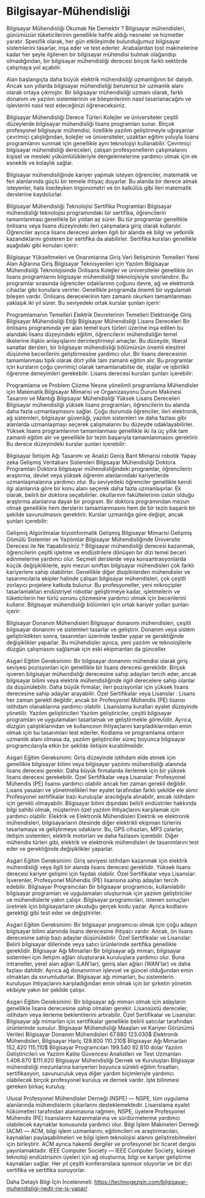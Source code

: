 # Bilgisayar-Mühendisliği

Bilgisayar Mühendisliği Okumak Ne Demektir ?
Bilgisayar mühendisleri, günümüzün tüketicilerinin genellikle hafife aldığı nesneler ve hizmetler yaratır. Spesifik olarak, her gün etkileşimde bulunduğumuz bilgisayar sistemlerini tasarlar, inşa eder ve test ederler. Arabalardan tost makinelerine kadar her şeyle ilgilenen bir bilgisayar mühendisi bulmak olağandışı olmadığından, bir bilgisayar mühendisliği derecesi birçok farklı sektörde çalışmaya yol açabilir.

Alan başlangıçta daha büyük elektrik mühendisliği uzmanlığının bir dalıydı. Ancak son yıllarda bilgisayar mühendisliği benzersiz bir uzmanlık alanı olarak ortaya çıkmıştır. Bir bilgisayar mühendisliği uzmanı olarak, farklı donanım ve yazılım sistemlerinin ve bileşenlerinin nasıl tasarlanacağını ve işlevlerini nasıl test edeceğinizi öğreneceksiniz.

Bilgisayar Mühendisliği Derece Türleri
Kolejler ve üniversiteler çeşitli düzeylerde bilgisayar mühendisliği lisans programları sunar. Birçok profesyonel bilgisayar mühendisi, özellikle yazılım geliştirmeyle uğraşanlar çevrimiçi çalıştığından, kolejler ve üniversiteler, uzaktan eğitim yoluyla lisans programlarını sunmak için genellikle aynı teknolojiyi kullanabilir. Çevrimiçi bilgisayar mühendisliği dereceleri, çalışan profesyonellerin çalışmalarını kişisel ve mesleki yükümlülükleriyle dengelemelerine yardımcı olmak için ek esneklik ve kolaylık sağlar.

Bilgisayar mühendisliğinde kariyer yapmak isteyen öğrenciler, matematik ve fen alanlarında güçlü bir temele ihtiyaç duyarlar. Bu alanda bir derece almak isteyenler, hala lisedeyken trigonometri ve ön kalkülüs gibi ileri matematik derslerine kaydolurlar.

Bilgisayar Mühendisliği Teknolojisi Sertifika Programları
Bilgisayar mühendisliği teknolojisi programındaki bir sertifika, öğrencilerin tamamlanması genellikle bir yıldan az sürer. Bu tür programlar genellikle önlisans veya lisans düzeyindeki ileri çalışmalara giriş olarak kullanılır. Öğrenciler ayrıca lisans derecesi alırken ilgili bir alanda ek bilgi ve yetkinlik kazandıklarını gösteren bir sertifika da alabilirler. Sertifika kursları genellikle aşağıdaki gibi konuları içerir:

Bilgisayar Yükseltmeleri ve Onarımlarına Giriş
Veri İletişiminin Temelleri
Yerel Alan Ağlarına Giriş
Bilgisayar Teknisyenleri için Yazılım
Bilgisayar Mühendisliği Teknolojisinde Önlisans
Kolejler ve üniversiteler genellikle ön lisans programlarını bilgisayar mühendisliği teknolojisiyle sınırlandırır. Bu programlar sırasında öğrenciler odaklarının çoğunu devre, ağ ve elektronik cihazlar gibi konulara verirler. Genellikle programda önemli bir uygulamalı bileşen vardır. Önlisans derecelerinin tam zamanlı okurken tamamlanması yaklaşık iki yıl sürer. Bu seviyedeki ortak kurslar şunları içerir:

Programlamanın Temelleri
Elektrik Devrelerinin Temelleri
Elektroniğe Giriş
Bilgisayar Mühendisliği Etiği
Bilgisayar Mühendisliği Lisans Dereceleri
Bir önlisans programında yer alan temel kurs türleri üzerine inşa edilen bu alandaki lisans düzeyindeki eğitim, öğrencilerin mühendisliğin temel ilkelerine ilişkin anlayışlarını derinleştirmeyi amaçlar. Bu düzeyde, liberal sanatlar dersleri, bir bilgisayar mühendisliği bölümünün önemli eleştirel düşünme becerilerini geliştirmesine yardımcı olur. Bir lisans derecesinin tamamlanması tipik olarak dört yıllık tam zamanlı eğitim alır. Bu programlar için kursların çoğu çevrimiçi olarak tamamlanabilse de, stajlar ve işbirlikli öğrenme deneyimleri gerekebilir. Lisans derecesi kursları şunları içerebilir:

Programlama ve Problem Çözme
Nesne yönelimli programlama
Mühendisler için Matematik
Bilgisayar Mimarisi ve Organizasyonu
Durum Makinesi Tasarımı ve Mantığı
Bilgisayar Mühendisliği Yüksek Lisans Dereceleri
Bilgisayar mühendisliği yüksek lisans programları, öğrencilerin bu alanda daha fazla uzmanlaşmasını sağlar. Çoğu durumda öğrenciler, ileri elektronik, ağ sistemleri, bilgisayar güvenliği, yazılım sistemleri ve daha fazlası gibi alanlarda uzmanlaşmayı seçerek çalışmalarını bu düzeyde odaklayabilirler. Yüksek lisans programlarının tamamlanması genellikle iki ila üç yıllık tam zamanlı eğitim alır ve genellikle bir tezin başarıyla tamamlanmasını gerektirir. Bu derece düzeyindeki kurslar şunları içerebilir:

Bilgisayar İletişim Ağı Tasarımı ve Analizi
Geniş Bant Mimarisi
robotik
Yapay zeka
Gelişmiş Veritabanı Sistemleri
Bilgisayar Mühendisliği Doktora Programları
Doktora bilgisayar mühendisliğindeki programlar, öğrencilerin araştırma, devlet veya yüksek öğrenim alanlarındaki kariyerlerde uzmanlaşmalarına yardımcı olur. Bu seviyedeki öğrenciler genellikle kendi ilgi alanlarına göre bir konu alanı seçerek daha fazla uzmanlaşırlar. Ek olarak, belirli bir doktora seçebilirler. okullarının fakültelerinin üstün olduğu araştırma alanlarına dayalı bir program. Bir doktora programından mezun olmak genellikle hem derslerin tamamlanmasını hem de bir tezin başarılı bir şekilde savunulmasını gerektirir. Kurslar uzmanlığa göre değişir, ancak şunları içerebilir:

Gelişmiş Algoritmalar
biyoinformatik
Gelişmiş Bilgisayar Mimarisi
Gelişmiş Gömülü Sistemler ve Yazılımlar
Bilgisayar Mühendisliğinde Üniversite Derecesi ile Ne Yapabilirsiniz ?
Bilgisayar mühendisliği derecesi kazanmak, öğrencilerin çeşitli işletme ve endüstrilere dönüşen bir dizi temel beceri edinmelerine yardımcı olur. Seçmeli derslerde veya konsantrasyonlarda küçük değişikliklerle, aynı mezun sınıftan bilgisayar mühendisleri çok farklı kariyerlere sahip olabilirler. Genellikle diğer disiplinlerden mühendisler ve tasarımcılarla ekipler halinde çalışan bilgisayar mühendisleri, çok çeşitli zorlayıcı projelere katkıda bulunur. Bu profesyoneller, yeni mikroçipler tasarlamaktan endüstriyel robotlar geliştirmeye kadar, işletmelerin ve tüketicilerin her türlü sorunu çözmesine yardımcı olmak için becerilerini kullanır. Bilgisayar mühendisliği bölümleri için ortak kariyer yolları şunları içerir:

Bilgisayar Donanım Mühendisleri
Bilgisayar donanımı mühendisleri, çeşitli bilgisayar donanımı ve sistemleri tasarlar ve geliştirir. Donanım veya sistem geliştirildikten sonra, tasarımları üzerinde testler yapar ve gerektiğinde değişiklikler yaparlar. Bu mühendisler ayrıca, yeni yazılım ve teknolojilerle düzgün çalışmasını sağlamak için eski ekipmanları da günceller.

Asgari Eğitim Gereksinimi: Bir bilgisayar donanımı mühendisi olarak giriş seviyesi pozisyonları için genellikle bir lisans derecesi gereklidir. Birçok işveren bilgisayar mühendisliği derecesine sahip adayları tercih eder, ancak bilgisayar bilimi veya elektrik mühendisliğinde ilgili derecelere sahip olanlar da düşünülebilir. Daha büyük firmalar, ileri pozisyonlar için yüksek lisans derecesine sahip adaylar arayabilir.
Özel Sertifikalar veya Lisanslar : Lisans her zaman gerekli değildir, ancak bir Profesyonel Mühendis (PE) lisansı istihdam olanaklarına yardımcı olabilir. Lisanslama kuralları eyalet düzeyinde yönetilir.
Yazılım geliştiricileri
Yazılım geliştiriciler, çeşitli bilgisayar programları ve uygulamaları tasarlamak ve geliştirmekle görevlidir. Ayrıca, düzgün çalıştıklarından ve kullanıcının ihtiyaçlarını karşıladıklarından emin olmak için bu tasarımları test ederler. Kodlama ve programlama onların uzmanlık alanı olmasa da, yazılım geliştiriciler süreç boyunca bilgisayar programcılarıyla etkin bir şekilde iletişim kurabilmelidir.

Asgari Eğitim Gereksinimi: Giriş düzeyinde istihdam elde etmek için genellikle bilgisayar bilimi veya bilgisayar yazılımı mühendisliği alanında lisans derecesi gerekir. Daha büyük firmalarda ilerlemek için bir yüksek lisans derecesi gerekebilir.
Özel Sertifikalar veya Lisanslar: Profesyonel Mühendis (PE) lisansı yardımcı olabilir ancak her zaman gerekli değildir. Lisans yasaları ve yönetmelikleri her eyalet tarafından farklı şekilde ele alınır. Profesyonel sertifikalar bazı kuruluşlar aracılığıyla alınabilir, ancak istihdam için gerekli olmayabilir. Bilgisayar bilimi dışındaki belirli endüstriler hakkında bilgi sahibi olmak, müşterinin özel yazılım ihtiyaçlarını karşılamak için yardımcı olabilir.
Elektrik ve Elektronik Mühendisleri
Elektrik ve elektronik mühendisleri, bilgisayarların ötesinde diğer elektrikli ekipman türlerini tasarlamaya ve geliştirmeye odaklanır. Bu, GPS cihazları, MP3 çalarlar, iletişim sistemleri, elektrik motorları ve daha fazlasını içerebilir. Diğer mühendis türleri gibi, elektrik ve elektronik mühendisleri de tasarımlarını test eder ve gerektiğinde değişiklikler yaparlar.

Asgari Eğitim Gereksinimi: Giriş seviyesi istihdam kazanmak için elektrik mühendisliği veya ilgili bir alanda lisans derecesi gereklidir. Yüksek lisans derecesi kariyer gelişimi için faydalı olabilir.
Özel Sertifikalar veya Lisanslar: İşverenler, Profesyonel Mühendis (PE) lisansına sahip adayları tercih edebilir.
Bilgisayar Programcıları
Bir bilgisayar programcısı, kullanılabilir bilgisayar programları ve uygulamaları oluşturmak için yazılım geliştiriciler ve mühendislerle yakın çalışır. Bilgisayar programcıları, istenen sonuçları üretmek için bilgisayarların okuduğu gerçek kodu yazar. Ayrıca kodlarını gerektiği gibi test eder ve değiştirirler.

Asgari Eğitim Gereksinimi: Bir bilgisayar programcısı olmak için çoğu adayın bilgisayar bilimi alanında lisans derecesine ihtiyacı vardır. Ancak, ön lisans derecesine sahip bazı adaylar düşünülebilir.
Özel Sertifikalar ve Lisanslar: Belirli bilgisayar dillerinde veya satıcı ürünlerinde sertifika genellikle gereklidir.
Bilgisayar Ağı Mimarları
Bir bilgisayar ağı mimarı, bilgisayar sistemleri için iletişim ağları oluşturarak kuruluşlara yardımcı olur. Buna intranetler, yerel alan ağları (LAN'lar), geniş alan ağları (WAN'lar) ve daha fazlası dahildir. Ayrıca ağ donanımının işlevsel ve güncel olduğundan emin olmaktan da sorumludurlar. Bilgisayar ağı mimarları, bu sistemlerin kuruluşun ihtiyaçlarını karşıladığından emin olmak için bir şirketin yönetim ekibiyle yakın bir şekilde çalışır.

Asgari Eğitim Gereksinimi: Bir bilgisayar ağı mimarı olmak için adayların genellikle lisans derecesine sahip olmaları gerekir. Lisansüstü dereceler, istihdam veya ilerleme beklentilerini artırabilir.
Özel Sertifikalar ve Lisanslar: Bilgisayar ağı mimarları için sertifikalar genellikle belirli satıcılar tarafından ürünlerinde sunulur.
Bilgisayar Mühendisliği Maaşları ve Kariyer Görünümü Verileri
Bilgisayar Donanım Mühendisleri	67.880	123.030$
Elektronik Mühendisleri, Bilgisayar Hariç	128.800	110.210$
Bilgisayar Ağı Mimarları	152,420	115,110$
Bilgisayar Programcıları	199.540	92.610 dolar
Yazılım Geliştiricileri ve Yazılım Kalite Güvencesi Analistleri ve Test Uzmanları	1.406.870	$111.620
Bilgisayar Mühendisliği Dernek ve Kuruluşları
Bilgisayar mühendisliği mezunlarına kariyerleri boyunca sürekli eğitim fırsatları, sertifikasyon, savunuculuk veya diğer yardım biçimleriyle yardımcı olabilecek birçok profesyonel kuruluş ve dernek vardır. İşte bilinmesi gereken birkaç kuruluş:

Ulusal Profesyonel Mühendisler Derneği (NSPE) — NSPE, tüm uygulama alanlarında mühendislerin çıkarlarını desteklemektedir. Lisanslama eyalet hükümetleri tarafından atanmasına rağmen, NSPE, üyelere Profesyonel Mühendis (PE) lisanslarını kazanmalarına ve sürdürmelerine yardımcı olabilecek kaynaklar konusunda yardımcı olur.
Bilgi İşlem Makineleri Derneği (ACM) — ACM, bilgi işlem uzmanlarını, eğitimcileri ve araştırmacıları, kaynakları paylaşabilmeleri ve bilgi işlem teknolojisi alanını geliştirebilmeleri için birleştirir. ACM ayrıca hakemli dergiler ve profesyonel bir ticaret dergisi yayınlamaktadır.
IEEE Computer Society — IEEE Computer Society, küresel teknoloji endüstrisinin üyeleri için ağ oluşturma, bilgi ve kariyer geliştirme kaynakları sağlar. Her yıl çeşitli konferanslara sponsor oluyorlar ve bir dizi sertifika ve sertifika sunuyorlar.

Daha Detaylı Bilgi İçin İncelenmeli: https://technogezgin.com/bilgisayar-muhendisligi-nedir-ne-is-yapar/
